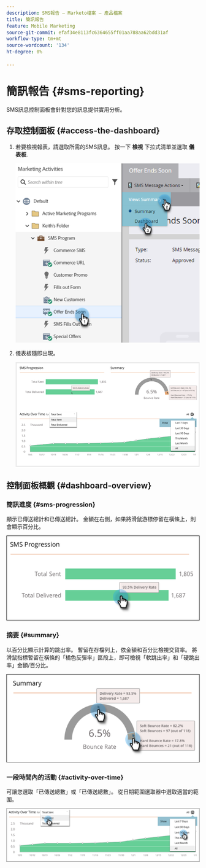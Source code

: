 ```yaml
---
description: SMS報告 — Marketo檔案 — 產品檔案
title: 簡訊報告
feature: Mobile Marketing
source-git-commit: efaf34e8113fc6364655ff01aa788aa62bdd31af
workflow-type: tm+mt
source-wordcount: '134'
ht-degree: 0%

---
```


# 簡訊報告 {#sms-reporting}

SMS訊息控制面板會針對您的訊息提供實用分析。

## 存取控制面板 {#access-the-dashboard}

1. 若要檢視報表，請選取所需的SMS訊息。 按一下 **檢視** 下拉式清單並選取 **儀表板**.

   ![](assets/sms-reporting-1.png)

1. 儀表板隨即出現。

   ![](assets/sms-reporting-2.png)

## 控制面板概觀 {#dashboard-overview}

### 簡訊進度 {#sms-progression}

顯示已傳送總計和已傳送總計。 金額在右側，如果將滑鼠游標停留在橫條上，則會顯示百分比。

![](assets/sms-reporting-3.png)

### 摘要 {#summary}

以百分比顯示計算的跳出率。 暫留在存檔列上，依金額和百分比檢視交貨率。 將滑鼠指標暫留在橫條的「橘色反彈率」區段上，即可檢視「軟跳出率」和「硬跳出率」金額/百分比。

![](assets/sms-reporting-4.png)

### 一段時間內的活動 {#activity-over-time}

可讓您選取「已傳送總數」或「已傳送總數」。 從日期範圍選取器中選取適當的範圍。

![](assets/sms-reporting-5.png)
